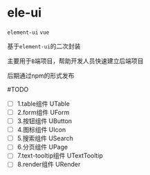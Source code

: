 # ele-ui
`element-ui` `vue`

基于`element-ui`的二次封装

主要用于`B`端项目，帮助开发人员快速建立后端项目

后期通过npm的形式发布

#TODO
- [ ] 1.table组件 UTable
- [ ] 2.form组件 UForm
- [ ] 3.按钮组件 UButton
- [ ] 4.图标组件 UIcon
- [ ] 5.搜索组件 USearch
- [ ] 6.分页组件 UPage
- [ ] 7.text-tooltip组件 UTextTooltip
- [ ] 8.render组件 URender
